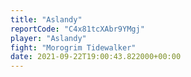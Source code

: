 ```yaml
---
title: "Aslandy"
reportCode: "C4x81tcXAbr9YMgj"
player: "Aslandy"
fight: "Morogrim Tidewalker"
date: 2021-09-22T19:00:43.822000+00:00
---
```

